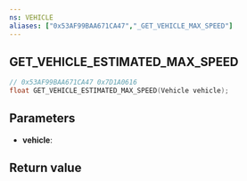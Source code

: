 ```yaml
---
ns: VEHICLE
aliases: ["0x53AF99BAA671CA47","_GET_VEHICLE_MAX_SPEED"]
---
```

## GET_VEHICLE_ESTIMATED_MAX_SPEED

```c
// 0x53AF99BAA671CA47 0x7D1A0616
float GET_VEHICLE_ESTIMATED_MAX_SPEED(Vehicle vehicle);
```

## Parameters
* **vehicle**:

## Return value
